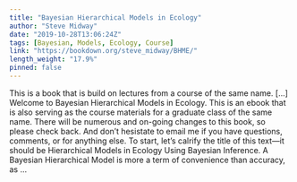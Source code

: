 ```yaml
---
title: "Bayesian Hierarchical Models in Ecology"
author: "Steve Midway"
date: "2019-10-28T13:06:24Z"
tags: [Bayesian, Models, Ecology, Course]
link: "https://bookdown.org/steve_midway/BHME/"
length_weight: "17.9%"
pinned: false
---
```


This is a book that is build on lectures from a course of the same name. [...] Welcome to Bayesian Hierarchical Models in Ecology. This is an ebook that is also serving as the course materials for a graduate class of the same name. There will be numerous and on-going changes to this book, so please check back. And don’t hesistate to email me if you have questions, comments, or for anything else. To start, let’s calrify the title of this text—it should be Hierarchical Models in Ecology Using Bayesian Inference. A Bayesian Hierarchical Model is more a term of convenience than accuracy, as ...
